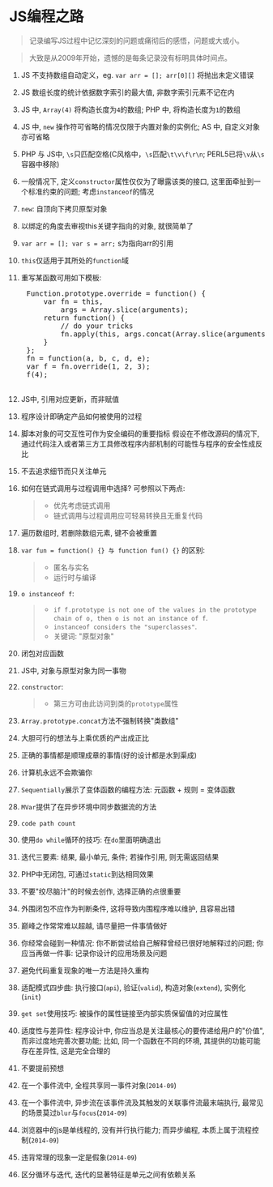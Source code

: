 JS编程之路
===

>记录编写JS过程中记忆深刻的问题或痛彻后的感悟，问题或大或小。

>大致是从2009年开始，遗憾的是每条记录没有标明具体时间点。


1. JS 不支持数组自动定义，eg. `var arr = []; arr[0][]` 将抛出未定义错误

2. JS 数组长度的统计依据数字索引的最大值, 非数字索引元素不记在内

3. JS 中, `Array(4)` 将构造长度为`4`的数组; PHP 中, 将构造长度为`1`的数组

4. JS 中, `new` 操作符可省略的情况仅限于内置对象的实例化; AS 中, 自定义对象亦可省略

5. PHP 与 JS中, `\s`只匹配空格(C风格中，`\s`匹配`\t\v\f\r\n`; PERL5已将`\v`从`\s`容器中移除)

6. 一般情况下, 定义`constructor`属性仅仅为了曝露该类的接口, 这里面牵扯到一个标准约束的问题; 考虑`instanceof`的情况

7. `new`: 自顶向下拷贝原型对象

8. 以绑定的角度去审视this关键字指向的对象, 就很简单了

9. `var arr = []; var s = arr;` s为指向arr的引用

10. `this`仅适用于其所处的`function`域

11. 重写某函数可用如下模板: 
  <pre>
	Function.prototype.override = function() {
		var fn = this, 
			args = Array.slice(arguments);
		return function() {
			// do your tricks
			fn.apply(this, args.concat(Array.slice(arguments)));
		}
	};
	fn = function(a, b, c, d, e);
	var f = fn.override(1, 2, 3);
	f(4);
  </pre>
    
12. JS中, 引用对应更新，而非赋值

13. 程序设计即确定产品如何被使用的过程

14. 脚本对象的可交互性可作为安全编码的重要指标 假设在不修改源码的情况下, 通过代码注入或者第三方工具修改程序内部机制的可能性与程序的安全性成反比

15. 不去追求细节而只关注单元

16. 如何在链式调用与过程调用中选择? 可参照以下两点: 
    >- 优先考虑链式调用
    >- 链式调用与过程调用应可轻易转换且无重复代码
    
17. 遍历数组时, 若删除数组元素, 键不会被重置

18. `var fun = function() {} 与 function fun() {}` 的区别: 
    >- 匿名与实名
    >- 运行时与编译
    
19. `o instanceof f`: 
    >- `if f.prototype is not one of the values in the prototype chain of o, then o is not an instance of f`.
    >- `instanceof considers the "superclasses"`.
    >- 关键词: "原型对象"

20. 闭包对应函数

21. JS中, 对象与原型对象为同一事物

22. `constructor`: 
    >- 第三方可由此访问到类的`prototype`属性
    
23. `Array.prototype.concat`方法不强制转换"类数组"

24. 大胆可行的想法与上乘优质的产出成正比

25. 正确的事情都是顺理成章的事情(好的设计都是水到渠成)

26. 计算机永远不会欺骗你

27. `Sequentially`展示了变体函数的编程方法: 元函数 + 规则 = 变体函数

28. `MVar`提供了在异步环境中同步数据流的方法

29. `code path count`

30. 使用`do while`循环的技巧: 在`do`里面明确退出

31. 迭代三要素: 结果, 最小单元, 条件; 若操作引用, 则无需返回结果

32. PHP中无闭包, 可通过`static`到达相同效果 

33. 不要"绞尽脑汁"的时候去创作, 选择正确的点很重要

34. 外围闭包不应作为判断条件, 这将导致内围程序难以维护, 且容易出错

35. 巅峰之作常常难以超越, 请尽量把一件事情做好

36. 你经常会碰到一种情况: 你不断尝试给自己解释曾经已很好地解释过的问题; 你应当再做一件事: 记录你设计的应用场景及问题

38. 避免代码重复现象的唯一方法是持久重构

39. 适配模式四步曲: 执行接口(`api`), 验证(`valid`), 构造对象(`extend`), 实例化(`init`)

40. `get set`使用技巧: 被操作的属性链接至内部实质保留值的对应属性

41. 适度性与差异性: 程序设计中, 你应当总是关注最核心的要传递给用户的"价值", 而非过度地完善次要功能; 
比如, 同一个函数在不同的环境, 其提供的功能可能存在差异性, 这是完全合理的

42. 不要提前预想

43. 在一个事件流中, 全程共享同一事件对象(`2014-09`)

44. 在一个事件流中, 异步流在该事件流及其触发的关联事件流最末端执行, 最常见的场景莫过`blur`与`focus`(`2014-09`) 

45. 浏览器中的js是单线程的, 没有并行执行能力; 而异步编程, 本质上属于流程控制(`2014-09`)

46. 违背常理的现象一定是假象(`2014-09`)

47. 区分循环与迭代, 迭代的显著特征是单元之间有依赖关系
